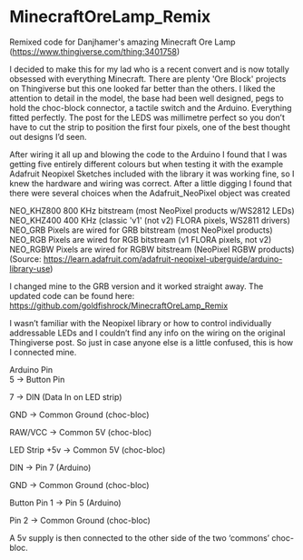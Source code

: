 # MinecraftOreLamp_Remix
Remixed code for  Danjhamer's amazing Minecraft Ore Lamp (https://www.thingiverse.com/thing:3401758)

I decided to make this for my lad who is a recent convert and is now totally obsessed with everything Minecraft. There are plenty 'Ore Block' projects on Thingiverse but this one looked far better than the others. I liked the attention to detail in the model, the base had been well designed, pegs to hold the choc-block connector, a tactile switch and the Arduino. Everything fitted perfectly. The post for the LEDS was millimetre perfect so you don’t have to cut the strip to position the first four pixels, one of the best thought out designs I’d seen.

After wiring it all up and blowing the code to the Arduino I found that I was getting five entirely different colours but when testing it with the example Adafruit Neopixel Sketches included with the library it was working fine, so I knew the hardware and wiring was correct. After a little digging I found that there were several choices when the Adafruit_NeoPixel object was created

NEO_KHZ800 800 KHz bitstream (most NeoPixel products w/WS2812 LEDs)
NEO_KHZ400 400 KHz (classic 'v1' (not v2) FLORA pixels, WS2811 drivers)
NEO_GRB Pixels are wired for GRB bitstream (most NeoPixel products)
NEO_RGB Pixels are wired for RGB bitstream (v1 FLORA pixels, not v2)
NEO_RGBW Pixels are wired for RGBW bitstream (NeoPixel RGBW products)
(Source: https://learn.adafruit.com/adafruit-neopixel-uberguide/arduino-library-use)


I changed mine to the GRB version and it worked straight away. The updated code can be found here: https://github.com/goldfishrock/MinecraftOreLamp_Remix

I wasn’t familiar with the Neopixel library or how to control individually addressable LEDs and I couldn’t find any info on the wiring on the original Thingiverse  post. So just in case anyone else is a little confused, this is how I connected mine.


Arduino Pin		
5		->		Button Pin

7		->		DIN (Data In on LED strip)

GND		->		Common Ground (choc-bloc)

RAW/VCC	->		Common 5V (choc-bloc)

LED Strip
+5v		->		Common 5V (choc-bloc)

DIN		->		Pin 7 (Arduino)

GND		-> 		Common Ground (choc-bloc)

Button
Pin 1		->		Pin 5 (Arduino)

Pin 2		->		Common Ground (choc-bloc)

A 5v supply is then connected to the other side of the two ‘commons’ choc-bloc.


